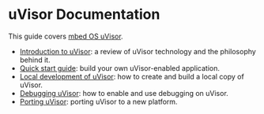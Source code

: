 # uVisor Documentation

This guide covers [mbed OS uVisor](https://github.com/ARMmbed/uvisor). 

* [Introduction to uVisor](uVisor_intro.md): a review of uVisor technology and the philosophy behind it.
* [Quick start guide](quick_start.md): build your own uVisor-enabled application.
* [Local development of uVisor](Dev_Local.md): how to create and build a local copy of uVisor.
* [Debugging uVisor](Debugging.md): how to enable and use debugging on uVisor.
* [Porting uVisor](Porting.md): porting uVisor to a new platform.
